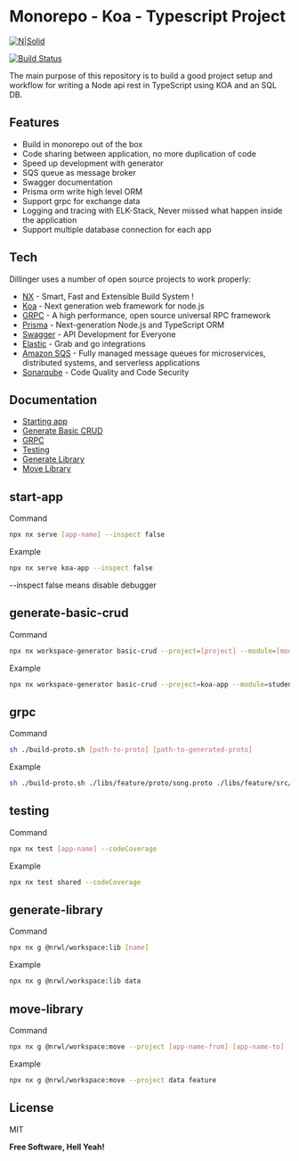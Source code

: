 # Monorepo - Koa - Typescript Project

[![N|Solid](https://cldup.com/dTxpPi9lDf.thumb.png)](https://nodesource.com/products/nsolid)

[![Build Status](https://travis-ci.org/joemccann/dillinger.svg?branch=master)](https://travis-ci.org/joemccann/dillinger)

The main purpose of this repository is to build a good project setup and workflow for writing a Node api rest in TypeScript using KOA and an SQL DB.

## Features

-   Build in monorepo out of the box
-   Code sharing between application, no more duplication of code
-   Speed up development with generator
-   SQS queue as message broker
-   Swagger documentation
-   Prisma orm write high level ORM
-   Support grpc for exchange data
-   Logging and tracing with ELK-Stack, Never missed what happen inside the application
-   Support multiple database connection for each app

## Tech

Dillinger uses a number of open source projects to work properly:

-   [NX] - Smart, Fast and Extensible Build System !
-   [Koa] - Next generation web framework for node.js
-   [GRPC] - A high performance, open source universal RPC framework
-   [Prisma] - Next-generation Node.js and TypeScript ORM
-   [Swagger] - API Development for Everyone
-   [Elastic] - Grab and go integrations
-   [Amazon SQS] - Fully managed message queues for microservices, distributed systems, and serverless applications
-   [Sonarqube] - Code Quality and Code Security

## Documentation

-   [Starting app](#start-app)
-   [Generate Basic CRUD](#generate-basic-crud)
-   [GRPC](#grpc)
-   [Testing](#testing)
-   [Generate Library](#generate-library)
-   [Move Library](#move-library)

## start-app

Command

```sh
npx nx serve [app-name] --inspect false
```

Example

```sh
npx nx serve koa-app --inspect false
```

--inspect false means disable debugger

## generate-basic-crud

Command

```sh
npx nx workspace-generator basic-crud --project=[project] --module=[module] --className=[ClassName] --entity=[entity] --field=[field]
```

Example

```sh
npx nx workspace-generator basic-crud --project=koa-app --module=student --className=Student --entity=student --field=student
```

## grpc

Command

```sh
sh ./build-proto.sh [path-to-proto] [path-to-generated-proto]
```

Example

```sh
sh ./build-proto.sh ./libs/feature/proto/song.proto ./libs/feature/src/proto
```

## testing

Command

```sh
npx nx test [app-name] --codeCoverage
```

Example

```sh
npx nx test shared --codeCoverage
```

## generate-library

Command

```sh
npx nx g @nrwl/workspace:lib [name]
```

Example

```sh
npx nx g @nrwl/workspace:lib data
```

## move-library

Command

```sh
npx nx g @nrwl/workspace:move --project [app-name-from] [app-name-to]
```

Example

```sh
npx nx g @nrwl/workspace:move --project data feature
```

## License

MIT

**Free Software, Hell Yeah!**

[//]: # "These are reference links used in the body of this note and get stripped out when the markdown processor does its job. There is no need to format nicely because it shouldn't be seen. Thanks SO - http://stackoverflow.com/questions/4823468/store-comments-in-markdown-syntax"
[nx]: https://nx.dev/
[koa]: https://koajs.com//
[grpc]: https://grpc.io//
[prisma]: https://www.prisma.io//
[swagger]: https://swagger.io//
[elastic]: https://www.elastic.co//
[amazon sqs]: https://aws.amazon.com/id/sqs//
[sonarqube]: https://www.sonarqube.org//
